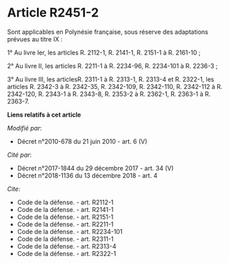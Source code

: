 # Article R2451-2

Sont applicables en Polynésie française, sous réserve des adaptations prévues au titre IX : 

1° Au livre Ier, les articles R. 2112-1, R. 2141-1, R. 2151-1 à R. 2161-10 ; 

2° Au livre II, les articles R. 2211-1 à R. 2234-96, R. 2234-101 à R. 2236-3 ; 

3° Au livre III, les articlesR. 2311-1 à R. 2313-1, R. 2313-4 et R. 2322-1, les articles R. 2342-3 à R. 2342-35, R. 2342-109,
R. 2342-110, R. 2342-112 à R. 2342-120, R. 2343-1 à R. 2343-8, R. 2353-2 à R. 2362-1, R. 2363-1 à R. 2363-7.

**Liens relatifs à cet article**

_Modifié par_:

  - Décret n°2010-678 du 21 juin 2010 - art. 6 (V)

_Cité par_:

  - Décret n°2017-1844 du 29 décembre 2017 - art. 34 (V)
  - Décret n°2018-1136 du 13 décembre 2018 - art. 4

_Cite_:

  - Code de la défense. - art. R2112-1
  - Code de la défense. - art. R2141-1
  - Code de la défense. - art. R2151-1
  - Code de la défense. - art. R2211-1
  - Code de la défense. - art. R2234-101
  - Code de la défense. - art. R2311-1
  - Code de la défense. - art. R2313-4
  - Code de la défense. - art. R2322-1
